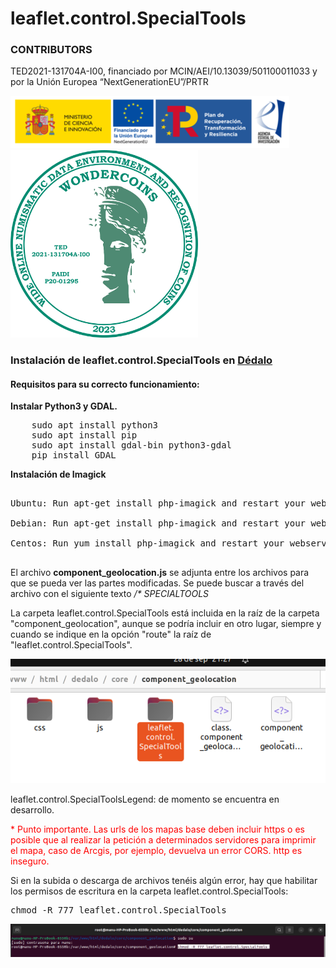 # leaflet.control.SpecialTools

<h3>CONTRIBUTORS</h3>

<p>TED2021-131704A-I00, financiado por MCIN/AEI/10.13039/501100011033 y por la Unión Europea “NextGenerationEU”/PRTR</p>

<img src='https://raw.githubusercontent.com/hispanicode/leaflet.control.SpecialTools/main/contributors/image.png' width='446' height='83.5'>

<img src='https://raw.githubusercontent.com/hispanicode/leaflet.control.SpecialTools/main/contributors/WONDERLOGO_2023.gif' width='300' height='300'>

<h3>Instalación de leaflet.control.SpecialTools en <a href='https://github.com/renderpci/dedalo'>Dédalo</a></h3>

<h4>Requisitos para su correcto funcionamiento:</h4>

<p><strong>Instalar Python3 y GDAL.</strong></p>

<pre>
    sudo apt install python3
    sudo apt install pip
    sudo apt install gdal-bin python3-gdal
    pip install GDAL
</pre>

<p><strong>Instalación de Imagick</strong></p>

<pre>

Ubuntu: Run apt-get install php-imagick and restart your webserver.

Debian: Run apt-get install php-imagick and restart your webserver.

Centos: Run yum install php-imagick and restart your webserver.

</pre>

<p>
El archivo <strong>component_geolocation.js</strong> se adjunta entre los archivos para que se pueda ver las partes modificadas. Se puede buscar a través del archivo con el siguiente texto <i>/* SPECIALTOOLS</i>
</p>

<p>
La carpeta leaflet.control.SpecialTools está incluida en la raíz de la carpeta "component_geolocation", aunque se podría incluir en otro lugar, siempre y cuando se indique en la opción "route" la raíz de "leaflet.control.SpecialTools".
</p>


<img src='https://raw.githubusercontent.com/hispanicode/leaflet.control.SpecialTools/main/img/ruta.png'>

<p>leaflet.control.SpecialToolsLegend: de momento se encuentra en desarrollo.</p>

<p style='color: red'>* Punto importante. Las urls de los mapas base deben incluir https o es posible que al realizar la petición a determinados servidores para imprimir el mapa, caso de Arcgis, por ejemplo, devuelva un error CORS. http es inseguro.</p>

<p>Si en la subida o descarga de archivos tenéis algún error, hay que habilitar los permisos de escritura en la carpeta leaflet.control.SpecialTools:<p>

<pre>
chmod -R 777 leaflet.control.SpecialTools
</pre>

<img src='https://raw.githubusercontent.com/hispanicode/leaflet.control.SpecialTools/main/img/permisos.png'>







